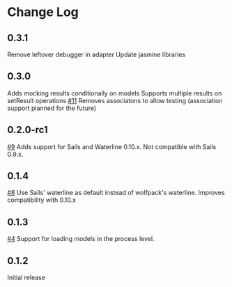 Change Log
==========

## 0.3.1
Remove leftover debugger in adapter
Update jasmine libraries

## 0.3.0
Adds mocking results conditionally on models
Supports multiple results on setResult operations
[#11](https://github.com/fdvj/wolfpack/issues/11) Removes associatons to allow testing (association support planned for the future)


## 0.2.0-rc1
[#9](https://github.com/fdvj/wolfpack/issues/9)
Adds support for Sails and Waterline 0.10.x. Not compatible with Sails 0.9.x.

## 0.1.4
[#8](https://github.com/fdvj/wolfpack/commit/286d37979f32faa546ab8c33f5239ddefc9513d4) Use Sails' waterline as default instead of wolfpack's waterline. Improves compatibility with 0.10.x

## 0.1.3

[#4](https://github.com/fdvj/wolfpack/pull/4) Support for loading models in the process level.

## 0.1.2

Initial release